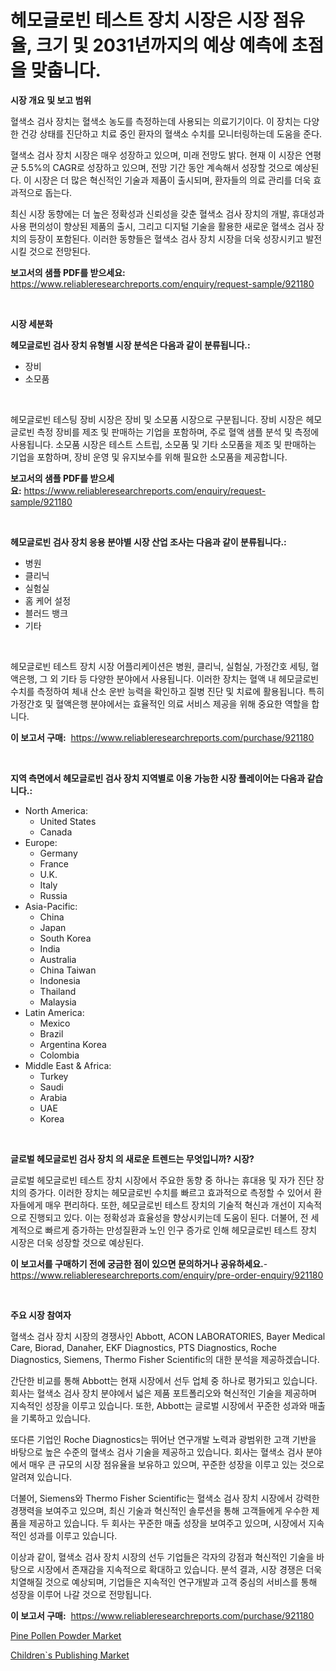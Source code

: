 <p><h1>헤모글로빈 테스트 장치 시장은 시장 점유율, 크기 및 2031년까지의 예상 예측에 초점을 맞춥니다.</h1></p><p><strong>시장 개요 및 보고 범위</strong></p>
<p><p>혈색소 검사 장치는 혈색소 농도를 측정하는데 사용되는 의료기기이다. 이 장치는 다양한 건강 상태를 진단하고 치료 중인 환자의 혈색소 수치를 모니터링하는데 도움을 준다.</p><p>혈색소 검사 장치 시장은 매우 성장하고 있으며, 미래 전망도 밝다. 현재 이 시장은 연평균 5.5%의 CAGR로 성장하고 있으며, 전망 기간 동안 계속해서 성장할 것으로 예상된다. 이 시장은 더 많은 혁신적인 기술과 제품이 출시되며, 환자들의 의료 관리를 더욱 효과적으로 돕는다.</p><p>최신 시장 동향에는 더 높은 정확성과 신뢰성을 갖춘 혈색소 검사 장치의 개발, 휴대성과 사용 편의성이 향상된 제품의 출시, 그리고 디지털 기술을 활용한 새로운 혈색소 검사 장치의 등장이 포함된다. 이러한 동향들은 혈색소 검사 장치 시장을 더욱 성장시키고 발전시킬 것으로 전망된다.</p></p>
<p><strong>보고서의 샘플 PDF를 받으세요:</strong> <a href="https://www.reliableresearchreports.com/enquiry/request-sample/921180">https://www.reliableresearchreports.com/enquiry/request-sample/921180</a></p>
<p>&nbsp;</p>
<p><strong>시장 세분화</strong></p>
<p><strong>헤모글로빈 검사 장치 유형별 시장 분석은 다음과 같이 분류됩니다.:</strong></p>
<p><ul><li>장비</li><li>소모품</li></ul></p>
<p>&nbsp;</p>
<p><p>헤모글로빈 테스팅 장비 시장은 장비 및 소모품 시장으로 구분됩니다. 장비 시장은 헤모글로빈 측정 장비를 제조 및 판매하는 기업을 포함하며, 주로 혈액 샘플 분석 및 측정에 사용됩니다. 소모품 시장은 테스트 스트립, 소모품 및 기타 소모품을 제조 및 판매하는 기업을 포함하며, 장비 운영 및 유지보수를 위해 필요한 소모품을 제공합니다.</p></p>
<p><strong>보고서의 샘플 PDF를 받으세요:</strong>&nbsp;<a href="https://www.reliableresearchreports.com/enquiry/request-sample/921180">https://www.reliableresearchreports.com/enquiry/request-sample/921180</a></p>
<p>&nbsp;</p>
<p><strong> 헤모글로빈 검사 장치 응용 분야별 시장 산업 조사는 다음과 같이 분류됩니다.:</strong></p>
<p><ul><li>병원</li><li>클리닉</li><li>실험실</li><li>홈 케어 설정</li><li>블러드 뱅크</li><li>기타</li></ul></p>
<p>&nbsp;</p>
<p><p>헤모글로빈 테스트 장치 시장 어플리케이션은 병원, 클리닉, 실험실, 가정간호 세팅, 혈액은행, 그 외 기타 등 다양한 분야에서 사용됩니다. 이러한 장치는 혈액 내 헤모글로빈 수치를 측정하여 체내 산소 운반 능력을 확인하고 질병 진단 및 치료에 활용됩니다. 특히 가정간호 및 혈액은행 분야에서는 효율적인 의료 서비스 제공을 위해 중요한 역할을 합니다.</p></p>
<p><strong>이 보고서 구매:</strong>&nbsp; <a href="https://www.reliableresearchreports.com/purchase/921180">https://www.reliableresearchreports.com/purchase/921180</a></p>
<p>&nbsp;</p>
<p><strong>지역 측면에서 헤모글로빈 검사 장치 지역별로 이용 가능한 시장 플레이어는 다음과 같습니다.:</strong></p>
<p><ul>
    <li>
        North America:
        <ul>
            <li>United States</li>
            <li>Canada</li>
        </ul>
    </li>
    <li>
        Europe:
        <ul>
            <li>Germany</li>
            <li>France</li>
            <li>U.K.</li>
            <li>Italy</li>
            <li>Russia</li>
        </ul>
    </li>
    <li>
        Asia-Pacific:
        <ul>
            <li>China</li>
            <li>Japan</li>
            <li>South Korea</li>
            <li>India</li>
            <li>Australia</li>
            <li>China Taiwan</li>
            <li>Indonesia</li>
            <li>Thailand</li>
            <li>Malaysia</li>
        </ul>
    </li>
    <li>
        Latin America:
        <ul>
            <li>Mexico</li>
            <li>Brazil</li>
            <li>Argentina Korea</li>
            <li>Colombia</li>
        </ul>
    </li>
    <li>
        Middle East & Africa:
        <ul>
            <li>Turkey</li>
            <li>Saudi</li>
            <li>Arabia</li>
            <li>UAE</li>
            <li>Korea</li>
        </ul>
    </li>
    </ul></p>
<p>&nbsp;</p>
<p><strong>글로벌 헤모글로빈 검사 장치 의 새로운 트렌드는 무엇입니까? 시장?</strong></p>
<p><p>글로벌 헤모글로빈 테스트 장치 시장에서 주요한 동향 중 하나는 휴대용 및 자가 진단 장치의 증가다. 이러한 장치는 헤모글로빈 수치를 빠르고 효과적으로 측정할 수 있어서 환자들에게 매우 편리하다. 또한, 헤모글로빈 테스트 장치의 기술적 혁신과 개선이 지속적으로 진행되고 있다. 이는 정확성과 효율성을 향상시키는데 도움이 된다. 더불어, 전 세계적으로 빠르게 증가하는 만성질환과 노인 인구 증가로 인해 헤모글로빈 테스트 장치 시장은 더욱 성장할 것으로 예상된다. </p></p>
<p><strong>이 보고서를 구매하기 전에 궁금한 점이 있으면 문의하거나 공유하세요.</strong>- <a href="https://www.reliableresearchreports.com/enquiry/pre-order-enquiry/921180">https://www.reliableresearchreports.com/enquiry/pre-order-enquiry/921180</a></p>
<p>&nbsp;</p>
<p><strong>주요 시장 참여자</strong></p>
<p><p>혈색소 검사 장치 시장의 경쟁사인 Abbott, ACON LABORATORIES, Bayer Medical Care, Biorad, Danaher, EKF Diagnostics, PTS Diagnostics, Roche Diagnostics, Siemens, Thermo Fisher Scientific의 대한 분석을 제공하겠습니다.</p><p>간단한 비교를 통해 Abbott는 현재 시장에서 선두 업체 중 하나로 평가되고 있습니다. 회사는 혈색소 검사 장치 분야에서 넓은 제품 포트폴리오와 혁신적인 기술을 제공하며 지속적인 성장을 이루고 있습니다. 또한, Abbott는 글로벌 시장에서 꾸준한 성과와 매출을 기록하고 있습니다.</p><p>또다른 기업인 Roche Diagnostics는 뛰어난 연구개발 노력과 광범위한 고객 기반을 바탕으로 높은 수준의 혈색소 검사 기술을 제공하고 있습니다. 회사는 혈색소 검사 분야에서 매우 큰 규모의 시장 점유율을 보유하고 있으며, 꾸준한 성장을 이루고 있는 것으로 알려져 있습니다.</p><p>더불어, Siemens와 Thermo Fisher Scientific는 혈색소 검사 장치 시장에서 강력한 경쟁력을 보여주고 있으며, 최신 기술과 혁신적인 솔루션을 통해 고객들에게 우수한 제품을 제공하고 있습니다. 두 회사는 꾸준한 매출 성장을 보여주고 있으며, 시장에서 지속적인 성과를 이루고 있습니다.</p><p>이상과 같이, 혈색소 검사 장치 시장의 선두 기업들은 각자의 강점과 혁신적인 기술을 바탕으로 시장에서 존재감을 지속적으로 확대하고 있습니다. 분석 결과, 시장 경쟁은 더욱 치열해질 것으로 예상되며, 기업들은 지속적인 연구개발과 고객 중심의 서비스를 통해 성장을 이루어 나갈 것으로 전망됩니다.</p></p>
<p><strong>이 보고서 구매:</strong>&nbsp;&nbsp;<a href="https://www.reliableresearchreports.com/purchase/921180">https://www.reliableresearchreports.com/purchase/921180</a></p>
<p><p><a href="https://github.com/PeterParrish5/Market-Research-Report-List-3/blob/main/pine-pollen-powder-market.md">Pine Pollen Powder Market</a></p><p><a href="https://github.com/jhcraigie/Market-Research-Report-List-2/blob/main/childrens-publishing-market.md">Children`s Publishing Market</a></p></p>

